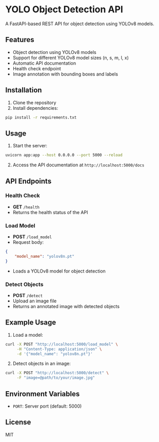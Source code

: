 # YOLO Object Detection API

A FastAPI-based REST API for object detection using YOLOv8 models.

## Features

- Object detection using YOLOv8 models
- Support for different YOLOv8 model sizes (n, s, m, l, x)
- Automatic API documentation
- Health check endpoint
- Image annotation with bounding boxes and labels

## Installation

1. Clone the repository
2. Install dependencies:
```bash
pip install -r requirements.txt
```

## Usage

1. Start the server:
```bash
uvicorn app:app --host 0.0.0.0 --port 5000 --reload
```

2. Access the API documentation at `http://localhost:5000/docs`

## API Endpoints

### Health Check
- **GET** `/health`
- Returns the health status of the API

### Load Model
- **POST** `/load_model`
- Request body:
```json
{
    "model_name": "yolov8n.pt"
}
```
- Loads a YOLOv8 model for object detection

### Detect Objects
- **POST** `/detect`
- Upload an image file
- Returns an annotated image with detected objects

## Example Usage

1. Load a model:
```bash
curl -X POST "http://localhost:5000/load_model" \
     -H "Content-Type: application/json" \
     -d '{"model_name": "yolov8n.pt"}'
```

2. Detect objects in an image:
```bash
curl -X POST "http://localhost:5000/detect" \
     -F "image=@path/to/your/image.jpg"
```

## Environment Variables

- `PORT`: Server port (default: 5000)

## License

MIT
